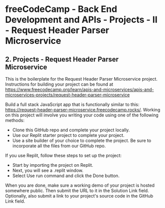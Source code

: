 # freeCodeCamp - Back End Development and APIs - Projects - II - Request Header Parser Microservice


## 2. Projects - Request Header Parser Microservice

This is the boilerplate for the Request Header Parser Microservice project. Instructions for building your project can be found at https://www.freecodecamp.org/learn/apis-and-microservices/apis-and-microservices-projects/request-header-parser-microservice

Build a full stack JavaScript app that is functionally similar to this: https://request-header-parser-microservice.freecodecamp.rocks/. Working on this project will involve you writing your code using one of the following methods:

  *  Clone this GitHub repo and complete your project locally.
  *  Use our Replit starter project to complete your project.
  *  Use a site builder of your choice to complete the project. Be sure to incorporate all the files from our GitHub repo.

If you use Replit, follow these steps to set up the project:

  *  Start by importing the project on Replit.
  *  Next, you will see a .replit window.
  *  Select Use run command and click the Done button.

When you are done, make sure a working demo of your project is hosted somewhere public. Then submit the URL to it in the Solution Link field. Optionally, also submit a link to your project's source code in the GitHub Link field.

